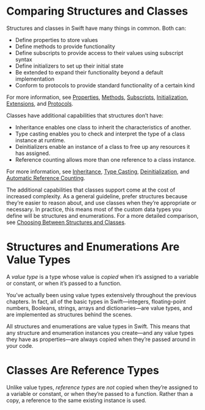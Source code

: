 # Comparing Structures and Classes 
Structures and classes in Swift have many things in common. Both can:

-   Define properties to store values
-   Define methods to provide functionality
-   Define subscripts to provide access to their values using subscript syntax
-   Define initializers to set up their initial state
-   Be extended to expand their functionality beyond a default implementation
-   Conform to protocols to provide standard functionality of a certain kind

For more information, see [Properties](https://docs.swift.org/swift-book/LanguageGuide/Properties.html), [Methods](https://docs.swift.org/swift-book/LanguageGuide/Methods.html), [Subscripts](https://docs.swift.org/swift-book/LanguageGuide/Subscripts.html), [Initialization](https://docs.swift.org/swift-book/LanguageGuide/Initialization.html), [Extensions](https://docs.swift.org/swift-book/LanguageGuide/Extensions.html), and [Protocols](https://docs.swift.org/swift-book/LanguageGuide/Protocols.html).

Classes have additional capabilities that structures don’t have:

-   Inheritance enables one class to inherit the characteristics of another.
-   Type casting enables you to check and interpret the type of a class instance at runtime.
-   Deinitializers enable an instance of a class to free up any resources it has assigned.
-   Reference counting allows more than one reference to a class instance.

For more information, see [Inheritance](https://docs.swift.org/swift-book/LanguageGuide/Inheritance.html), [Type Casting](https://docs.swift.org/swift-book/LanguageGuide/TypeCasting.html), [Deinitialization](https://docs.swift.org/swift-book/LanguageGuide/Deinitialization.html), and [Automatic Reference Counting](https://docs.swift.org/swift-book/LanguageGuide/AutomaticReferenceCounting.html).

The additional capabilities that classes support come at the cost of increased complexity. As a general guideline, prefer structures because they’re easier to reason about, and use classes when they’re appropriate or necessary. In practice, this means most of the custom data types you define will be structures and enumerations. For a more detailed comparison, see [Choosing Between Structures and Classes](https://developer.apple.com/documentation/swift/choosing_between_structures_and_classes).

# Structures and Enumerations Are Value Types 
A _value type_ is a type whose value is _copied_ when it’s assigned to a variable or constant, or when it’s passed to a function.

You’ve actually been using value types extensively throughout the previous chapters. In fact, all of the basic types in Swift—integers, floating-point numbers, Booleans, strings, arrays and dictionaries—are value types, and are implemented as structures behind the scenes.

All structures and enumerations are value types in Swift. This means that any structure and enumeration instances you create—and any value types they have as properties—are always copied when they’re passed around in your code.
# Classes Are Reference Types
Unlike value types, _reference types_ are _not_ copied when they’re assigned to a variable or constant, or when they’re passed to a function. Rather than a copy, a reference to the same existing instance is used.